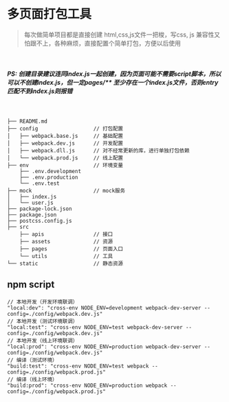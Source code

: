# 多页面打包工具

> 每次做简单项目都是直接创建 html,css,js文件一把梭，写css, js 兼容性又怕跟不上，各种麻烦，直接配置个简单打包，方便以后使用

<br>

##### PS: 创建目录建议连同index.js一起创建，因为页面可能不需要script脚本，所以可以不创建index.js，但一定pages/** 至少存在一个index.js文件，否则entry匹配不到index.js则报错

<br>

```
├── README.md
├── config                  // 打包配置
│   ├── webpack.base.js     // 基础配置
│   ├── webpack.dev.js      // 开发配置
│   ├── webpack.dll.js      // 对不经常更新的库，进行单独打包依赖
│   └── webpack.prod.js     // 线上配置
├── env                     // 环境变量
    ├── .env.development
    ├── .env.production
    └── .env.test
├── mock                    // mock服务
│   ├── index.js
│   └── user.js
├── package-lock.json
├── package.json
├── postcss.config.js
├── src
    ├── apis                // 接口
    ├── assets              // 资源
    ├── pages               // 页面入口
    └── utils               // 工具
└── static                  // 静态资源
```


## npm script

```
// 本地开发（开发环境联调）
"local:dev": "cross-env NODE_ENV=development webpack-dev-server --config=./config/webpack.dev.js"
// 本地开发（测试环境联调）
"local:test": "cross-env NODE_ENV=test webpack-dev-server --config=./config/webpack.dev.js"
// 本地开发（线上环境联调）
"local:prod": "cross-env NODE_ENV=production webpack-dev-server --config=./config/webpack.dev.js"
// 编译（测试环境）
"build:test": "cross-env NODE_ENV=test webpack --config=./config/webpack.prod.js"
// 编译（线上环境）
"build:prod": "cross-env NODE_ENV=production webpack --config=./config/webpack.prod.js"
```